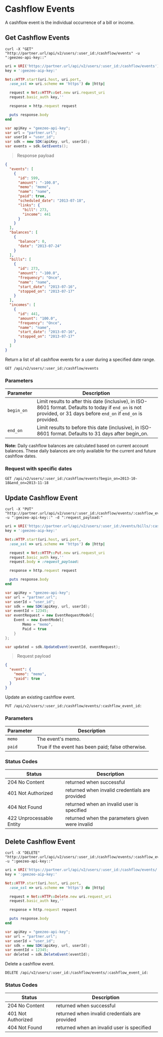 # Cashflow Events

A cashflow event is the individual occurrence of a bill or income.

## Get Cashflow Events

```shell
curl -X "GET" "http://partner.url/api/v2/users/:user_id:/cashflow/events" -u ":geezeo-api-key::"
```

```ruby
uri = URI('https://partner.url/api/v2/users/:user_id:/cashflow/events')
key = ':geezeo-aip-key:'

Net::HTTP.start(uri.host, uri.port,
  :use_ssl => uri.scheme == 'https') do |http|

  request = Net::HTTP::Get.new uri.request_uri
  request.basic_auth key,''

  response = http.request request

  puts response.body
end

```
```c#
var apiKey = "geezeo-api-key";
var url = "partner.url";
var userId = "user_id";
var sdk = new SDK(apiKey, url, userId);
var events = sdk.GetEvents();
```

> Response payload

```json
{
  "events": [
    {
      "id": 599,
      "amount": "-100.0",
      "memo": "memo",
      "name": "name",
      "paid": true,
      "scheduled_date": "2013-07-18",
      "links": {
        "bill": 273,
        "income": 441
      }
    }
  ],
  "balances": [
    {
      "balance": 0,
      "date": "2013-07-24"
    }
  ],
  "bills": [
    {
      "id": 273,
      "amount": "-100.0",
      "frequency": "Once",
      "name": "name",
      "start_date": "2013-07-16",
      "stopped_on": "2013-07-17"
    }
  ],
  "incomes": [
    {
      "id": 441,
      "amount": "100.0",
      "frequency": "Once",
      "name": "name",
      "start_date": "2013-07-16",
      "stopped_on": "2013-07-17"
    }
  ]
}
```

Return a list of all cashflow events for a user during a specified date range.

`GET /api/v2/users/:user_id:/cashflow/events`

### Parameters

| Parameter | Description |
|-----------|-------------|
| `begin_on` | Limit results to after this date (inclusive), in ISO-8601 format. Defaults to today if `end_on` is not provided, or 31 days before `end_on` if `end_on` is provided. |
| `end_on` | Limit results to before this date (inclusive), in ISO-8601 format. Defaults to 31 days after begin_on. |



__Note:__ Daily cashflow balances are calculated based on current account balances.  These daily balances are only available for the current and future cashflow dates.

### Request with  specific dates

`GET /api/v2/users/:user_id:/cashflow/events?begin_on=2013-10-18&end_on=2013-11-18`


## Update Cashflow Event

```shell
curl -X "PUT" "http://partner.url/api/v2/users/:user_id:/cashflow/events/:cashflow_event_id:" -u ":geezeo-api-key::" -d ":request_payload:"
```

```ruby
uri = URI('https://partner.url/api/v2/users/:user_id:/events/bills/:cashflow_event_id:')
key = ':geezeo-aip-key:'

Net::HTTP.start(uri.host, uri.port,
  :use_ssl => uri.scheme == 'https') do |http|

  request = Net::HTTP::Put.new uri.request_uri
  request.basic_auth key,''
  request.body = :request_payload:

  response = http.request request

  puts response.body
end

```
```c#
var apiKey = "geezeo-api-key";
var url = "partner.url";
var userId = "user_id";
var sdk = new SDK(apiKey, url, userId);
var eventId = 12345;
var eventRequest = new EventRequestModel{
	Event = new EventModel{
		Memo = "memo",
		Paid = true
	}
};

var updated = sdk.UpdateEvent(eventId, eventRequest);
```

> Request payload

```json
{
  "event": {
    "memo": "memo",
    "paid": true
  }
}
```

Update an existing cashflow event.


`PUT /api/v2/users/:user_id:/cashflow/events/:cashflow_event_id:`


### Parameters

| Parameter | Description |
|-----------|-------------|
| `memo` | The event's memo. |
| `paid` | True if the event has been paid; false otherwise. |

### Status Codes

| Status | Description |
|--------|-------------|
| 204 No Content | returned when successful |
| 401 Not Authorized | returned when invalid credentials are provided |
| 404 Not Found | returned when an invalid user is specified |
| 422 Unprocessable Entity | returned when the parameters given were invalid |


## Delete Cashflow Event

```shell
curl -X "DELETE" "http://partner.url/api/v2/users/:user_id:/cashflow/events/:cashflow_event_id:" -u ":geezeo-api-key::" 
```

```ruby
uri = URI('https://partner.url/api/v2/users/:user_id:/cashflow/events/:cashflow_event_id:')
key = ':geezeo-aip-key:'

Net::HTTP.start(uri.host, uri.port,
  :use_ssl => uri.scheme == 'https') do |http|

  request = Net::HTTP::Delete.new uri.request_uri
  request.basic_auth key,''

  response = http.request request

  puts response.body
end

```

```c#
var apiKey = "geezeo-api-key";
var url = "partner.url";
var userId = "user_id";
var sdk = new SDK(apiKey, url, userId);
var eventId = 12345;
var deleted = sdk.DeleteEvent(eventId);
```


Delete a cashflow event.

`DELETE /api/v2/users/:user_id:/cashflow/events/:cashflow_event_id:`

### Status Codes

| Status | Description |
|--------|-------------|
| 204 No Content | returned when successful |
| 401 Not Authorized | returned when invalid credentials are provided |
| 404 Not Found | returned when an invalid user is specified |


